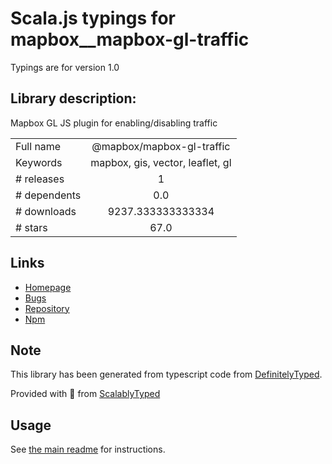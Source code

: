 
# Scala.js typings for mapbox__mapbox-gl-traffic

Typings are for version 1.0

## Library description:
Mapbox GL JS plugin for enabling/disabling traffic

|                    |                 |
| ------------------ | :-------------: |
| Full name          | @mapbox/mapbox-gl-traffic |
| Keywords           | mapbox, gis, vector, leaflet, gl |
| # releases         | 1 |
| # dependents       | 0.0 |
| # downloads        | 9237.333333333334 |
| # stars            | 67.0 |

## Links
- [Homepage](https://github.com/mapbox/mapbox-gl-traffic#readme)
- [Bugs](https://github.com/mapbox/mapbox-gl-traffic/issues)
- [Repository](https://github.com/mapbox/mapbox-gl-traffic)
- [Npm](https://www.npmjs.com/package/%40mapbox%2Fmapbox-gl-traffic)
    


## Note
This library has been generated from typescript code from [DefinitelyTyped](https://definitelytyped.org).

Provided with :purple_heart: from [ScalablyTyped](https://github.com/oyvindberg/ScalablyTyped)

## Usage
See [the main readme](../../readme.md) for instructions.


